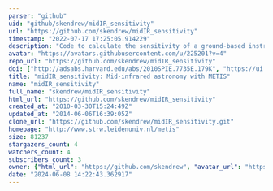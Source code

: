 ```yaml
---
parser: "github"
uid: "github/skendrew/midIR_sensitivity"
url: "https://github.com/skendrew/midIR_sensitivity"
timestamp: "2022-07-17 17:25:05.914229"
description: "Code to calculate the sensitivity of a ground-based instrument for astronomy at mid-infrared wavelengths (3-15 micron). Written for the METIS instrument for the E-ELT but easily customisable."
avatar: "https://avatars.githubusercontent.com/u/225201?v=4"
repo_url: "https://github.com/skendrew/midIR_sensitivity"
doi: ["http://adsabs.harvard.edu/abs/2010SPIE.7735E.179K", "https://ui.adsabs.harvard.edu/abs/2010ascl.soft10008K/abstract"]
title: "midIR_sensitivity: Mid-infrared astronomy with METIS"
name: "midIR_sensitivity"
full_name: "skendrew/midIR_sensitivity"
html_url: "https://github.com/skendrew/midIR_sensitivity"
created_at: "2010-03-30T15:24:49Z"
updated_at: "2014-06-06T16:39:05Z"
clone_url: "https://github.com/skendrew/midIR_sensitivity.git"
homepage: "http://www.strw.leidenuniv.nl/metis"
size: 81237
stargazers_count: 4
watchers_count: 4
subscribers_count: 3
owner: {"html_url": "https://github.com/skendrew", "avatar_url": "https://avatars.githubusercontent.com/u/225201?v=4", "login": "skendrew", "type": "User"}
date: "2024-06-08 14:22:43.362917"
---
```

